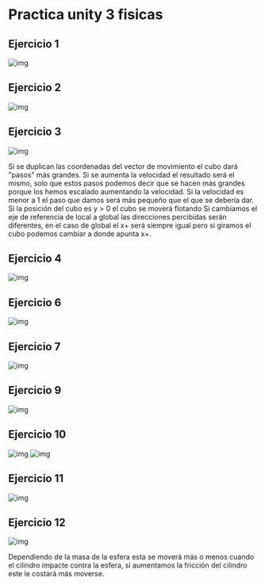 # Practica unity 3 fisicas

## Ejercicio 1
![img](https://github.com/julio-carrasco/unity-p03/blob/main/ej1.gif)


## Ejercicio 2
![img](https://github.com/julio-carrasco/unity-p03/blob/main/ej2.png)


## Ejercicio 3
![img](https://github.com/julio-carrasco/unity-p03/blob/main/ej3.gif)

Si se duplican las coordenadas del vector de movimiento el cubo dará "pasos" más grandes.
Si se aumenta la velocidad el resultado será el mismo, solo que estos pasos podemos decir que se hacen más grandes porque los hemos escalado aumentando la velocidad.
Si la velocidad es menor a 1 el paso que damos será más pequeño que el que se debería dar.
Si la posición del cubo es y > 0 el cubo se moverá flotando
Si cambiamos el eje de referencia de local a global las direcciones percibidas serán diferentes, en el caso de global el x+ será siempre igual pero si giramos el cubo podemos cambiar a donde apunta x+.


## Ejercicio 4
![img](https://github.com/julio-carrasco/unity-p03/blob/main/ej4.gif)


## Ejercicio 6
![img](https://github.com/julio-carrasco/unity-p03/blob/main/ej6.gif)


## Ejercicio 7
![img](https://github.com/julio-carrasco/unity-p03/blob/main/ej7.gif)


## Ejercicio 9
![img](https://github.com/julio-carrasco/unity-p03/blob/main/ej9.gif)


## Ejercicio 10
![img](https://github.com/julio-carrasco/unity-p03/blob/main/ej10.png)
![img](https://github.com/julio-carrasco/unity-p03/blob/main/ej10b.png)


## Ejercicio 11
![img](https://github.com/julio-carrasco/unity-p03/blob/main/ej11.gif)


## Ejercicio 12
![img](https://github.com/julio-carrasco/unity-p03/blob/main/ej12.gif)

Dependiendo de la masa de la esfera esta se moverá más o menos cuando el cilindro impacte contra la esfera, si aumentamos la fricción del cilindro este le costará más moverse.
